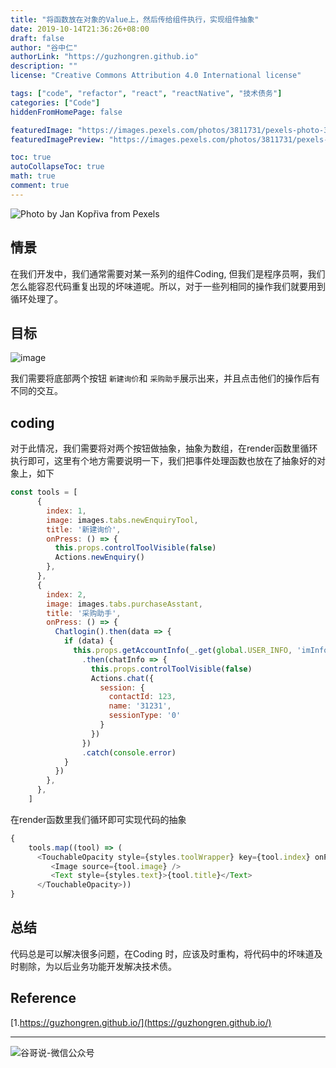 ```yaml
---
title: "将函数放在对象的Value上，然后传给组件执行，实现组件抽象"
date: 2019-10-14T21:36:26+08:00
draft: false
author: "谷中仁"
authorLink: "https://guzhongren.github.io"
description: ""
license: "Creative Commons Attribution 4.0 International license"

tags: ["code", "refactor", "react", "reactNative", "技术债务"]
categories: ["Code"]
hiddenFromHomePage: false

featuredImage: "https://images.pexels.com/photos/3811731/pexels-photo-3811731.jpeg?auto=compress&cs=tinysrgb&dpr=3&h=750&w=1260"
featuredImagePreview: "https://images.pexels.com/photos/3811731/pexels-photo-3811731.jpeg?auto=compress&cs=tinysrgb&dpr=3&h=750&w=1260"

toc: true
autoCollapseToc: true
math: true
comment: true
---
```


![Photo by Jan Kopřiva from Pexels](https://images.pexels.com/photos/3811731/pexels-photo-3811731.jpeg?auto=compress&cs=tinysrgb&dpr=3&h=750&w=1260)

## 情景

在我们开发中，我们通常需要对某一系列的组件Coding, 但我们是程序员啊，我们怎么能容忍代码重复出现的坏味道呢。所以，对于一些列相同的操作我们就要用到循环处理了。

## 目标

![image](https://yqfile.alicdn.com/4254ffc9caefb928d7fdb8a60c6ed1aabe2bdc37.png)

我们需要将底部两个按钮 `新建询价`和 `采购助手`展示出来，并且点击他们的操作后有不同的交互。

## coding

对于此情况，我们需要将对两个按钮做抽象，抽象为数组，在render函数里循环执行即可，这里有个地方需要说明一下，我们把事件处理函数也放在了抽象好的对象上，如下

```js
const tools = [
      {
        index: 1,
        image: images.tabs.newEnquiryTool,
        title: '新建询价',
        onPress: () => {
          this.props.controlToolVisible(false)
          Actions.newEnquiry()
        },
      },
      {
        index: 2,
        image: images.tabs.purchaseAsstant,
        title: '采购助手',
        onPress: () => {
          Chatlogin().then(data => {
            if (data) {
              this.props.getAccountInfo(_.get(global.USER_INFO, 'imInfo.mpcAccId'))
                .then(chatInfo => {
                  this.props.controlToolVisible(false)
                  Actions.chat({
                    session: {
                      contactId: 123,
                      name: '31231',
                      sessionType: '0'
                    }
                  })
                })
                .catch(console.error)
            }
          })
        },
      },
    ]
```

在render函数里我们循环即可实现代码的抽象

```js
{
    tools.map((tool) => (
      <TouchableOpacity style={styles.toolWrapper} key={tool.index} onPress={tool.onPress} >
         <Image source={tool.image} />
         <Text style={styles.text}>{tool.title}</Text>
      </TouchableOpacity>))
}

```

## 总结

代码总是可以解决很多问题，在Coding 时，应该及时重构，将代码中的坏味道及时剔除，为以后业务功能开发解决技术债。



## Reference

[1.https://guzhongren.github.io/](https://guzhongren.github.io/)

----
![谷哥说-微信公众号](https://ftp.bmp.ovh/imgs/2020/02/b7282c60d4d581ad.png)